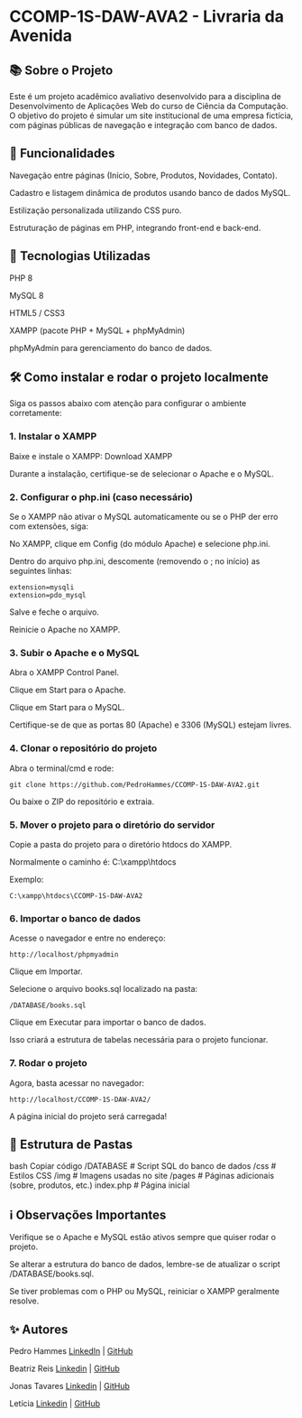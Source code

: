 # CCOMP-1S-DAW-AVA2 - Livraria da Avenida
## 📚 Sobre o Projeto
Este é um projeto acadêmico avaliativo desenvolvido para a disciplina de Desenvolvimento de Aplicações Web do curso de Ciência da Computação.
O objetivo do projeto é simular um site institucional de uma empresa fictícia, com páginas públicas de navegação e integração com banco de dados.

## 🎯 Funcionalidades
Navegação entre páginas (Início, Sobre, Produtos, Novidades, Contato).

Cadastro e listagem dinâmica de produtos usando banco de dados MySQL.

Estilização personalizada utilizando CSS puro.

Estruturação de páginas em PHP, integrando front-end e back-end.

## 🚀 Tecnologias Utilizadas
PHP 8

MySQL 8

HTML5 / CSS3

XAMPP (pacote PHP + MySQL + phpMyAdmin)

phpMyAdmin para gerenciamento do banco de dados.

## 🛠️ Como instalar e rodar o projeto localmente
Siga os passos abaixo com atenção para configurar o ambiente corretamente:

### 1. Instalar o XAMPP
Baixe e instale o XAMPP: Download XAMPP

Durante a instalação, certifique-se de selecionar o Apache e o MySQL.

### 2. Configurar o php.ini (caso necessário)
Se o XAMPP não ativar o MySQL automaticamente ou se o PHP der erro com extensões, siga:

No XAMPP, clique em Config (do módulo Apache) e selecione php.ini.

Dentro do arquivo php.ini, descomente (removendo o ; no início) as seguintes linhas:

```
extension=mysqli
extension=pdo_mysql
```

Salve e feche o arquivo.

Reinicie o Apache no XAMPP.

### 3. Subir o Apache e o MySQL
Abra o XAMPP Control Panel.

Clique em Start para o Apache.

Clique em Start para o MySQL.

Certifique-se de que as portas 80 (Apache) e 3306 (MySQL) estejam livres.

### 4. Clonar o repositório do projeto
Abra o terminal/cmd e rode:

```
git clone https://github.com/PedroHammes/CCOMP-1S-DAW-AVA2.git
```
Ou baixe o ZIP do repositório e extraia.

### 5. Mover o projeto para o diretório do servidor
Copie a pasta do projeto para o diretório htdocs do XAMPP.

Normalmente o caminho é: C:\xampp\htdocs

Exemplo:

````C:\xampp\htdocs\CCOMP-1S-DAW-AVA2````

### 6. Importar o banco de dados
Acesse o navegador e entre no endereço:

````http://localhost/phpmyadmin````

Clique em Importar.

Selecione o arquivo books.sql localizado na pasta:

````/DATABASE/books.sql````

Clique em Executar para importar o banco de dados.

Isso criará a estrutura de tabelas necessária para o projeto funcionar.

### 7. Rodar o projeto
Agora, basta acessar no navegador:

````http://localhost/CCOMP-1S-DAW-AVA2/````

A página inicial do projeto será carregada!

## 📂 Estrutura de Pastas
bash
Copiar código
/DATABASE          # Script SQL do banco de dados
/css               # Estilos CSS
/img               # Imagens usadas no site
/pages             # Páginas adicionais (sobre, produtos, etc.)
index.php          # Página inicial
## ℹ️ Observações Importantes
Verifique se o Apache e MySQL estão ativos sempre que quiser rodar o projeto.

Se alterar a estrutura do banco de dados, lembre-se de atualizar o script /DATABASE/books.sql.

Se tiver problemas com o PHP ou MySQL, reiniciar o XAMPP geralmente resolve.

## ✨ Autores
Pedro Hammes [LinkedIn](https://www.linkedin.com/in/pedrohammes/) | [GitHub](https://github.com/PedroHammes)

Beatriz Reis [Linkedin](https://www.linkedin.com/in/beatriz-reis-6ba79b236/) | [GitHub](https://github.com/beatrizdosreisb)

Jonas Tavares [Linkedin](https://www.linkedin.com/in/jonas-tavares-984315160/) | [GitHub](https://github.com/Tavarius98)

Letícia [Linkedin](https://www.linkedin.com/in/leticia-daniella-braga-a233692a6/) | [GitHub](https://github.com/leticiadaniellabraga)